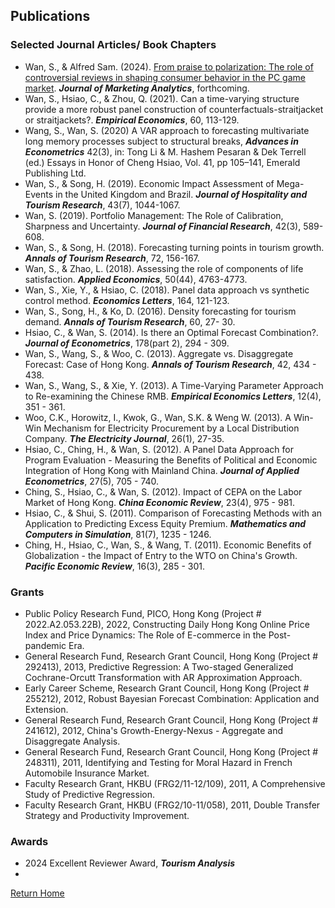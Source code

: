 ## Publications

### Selected Journal Articles/ Book Chapters

* Wan, S., & Alfred Sam. (2024). [From praise to polarization: The role of controversial reviews in shaping consumer behavior in the PC game market](https://link.springer.com/article/10.1057/s41270-024-00359-2). ***Journal of Marketing Analytics***, forthcoming.
* Wan, S., Hsiao, C., & Zhou, Q. (2021). Can a time-varying structure provide a more robust panel construction of counterfactuals-straitjacket or straitjackets?. ***Empirical Economics***, 60, 113-129.
* Wang, S., Wan, S. (2020) A VAR approach to forecasting multivariate long memory processes subject to structural breaks, ***Advances in Econometrics*** 42(3), in: Tong Li & M. Hashem Pesaran & Dek Terrell (ed.) Essays in Honor of Cheng Hsiao, Vol. 41, pp 105–141, Emerald Publishing Ltd.
* Wan, S., & Song, H. (2019). Economic Impact Assessment of Mega-Events in the United Kingdom and Brazil. ***Journal of Hospitality and Tourism Research***, 43(7), 1044-1067.
* Wan, S. (2019). Portfolio Management: The Role of Calibration, Sharpness and Uncertainty. ***Journal of Financial Research***, 42(3), 589-608.
* Wan, S., & Song, H. (2018). Forecasting turning points in tourism growth. ***Annals of Tourism Research***, 72, 156-167.
* Wan, S., & Zhao, L. (2018). Assessing the role of components of life satisfaction. ***Applied Economics***, 50(44), 4763-4773.
* Wan, S., Xie, Y., & Hsiao, C. (2018). Panel data approach vs synthetic control method. ***Economics Letters***, 164, 121-123.
* Wan, S., Song, H., & Ko, D. (2016). Density forecasting for tourism demand. ***Annals of Tourism Research***, 60, 27- 30.
* Hsiao, C., & Wan, S. (2014). Is there an Optimal Forecast Combination?. ***Journal of Econometrics***, 178(part 2), 294 - 309.
* Wan, S., Wang, S., & Woo, C. (2013). Aggregate vs. Disaggregate Forecast: Case of Hong Kong. ***Annals of Tourism Research***, 42, 434 - 438.
* Wan, S., Wang, S., & Xie, Y. (2013). A Time-Varying Parameter Approach to Re-examining the Chinese RMB. ***Empirical Economics Letters***, 12(4), 351 - 361.
* Woo, C.K., Horowitz, I., Kwok, G., Wan, S.K. & Weng W. (2013). A Win-Win Mechanism for Electricity Procurement by a Local Distribution Company. ***The Electricity Journal***, 26(1), 27-35. 
* Hsiao, C., Ching, H., & Wan, S. (2012). A Panel Data Approach for Program Evaluation - Measuring the Benefits of Political and Economic Integration of Hong Kong with Mainland China. ***Journal of Applied Econometrics***, 27(5), 705 - 740.
* Ching, S., Hsiao, C., & Wan, S. (2012). Impact of CEPA on the Labor Market of Hong Kong. ***China Economic Review***, 23(4), 975 - 981.
* Hsiao, C., & Shui, S. (2011). Comparison of Forecasting Methods with an Application to Predicting Excess Equity Premium. ***Mathematics and Computers in Simulation***, 81(7), 1235 - 1246.
* Ching, H., Hsiao, C., Wan, S., & Wang, T. (2011). Economic Benefits of Globalization - the Impact of Entry to the WTO on China's Growth. ***Pacific Economic Review***, 16(3), 285 - 301.

### Grants
* Public Policy Research Fund, PICO, Hong Kong (Project # 2022.A2.053.22B), 2022, Constructing Daily Hong Kong Online Price Index and Price Dynamics: The Role of E-commerce in the Post-pandemic Era. 
* General Research Fund, Research Grant Council, Hong Kong (Project # 292413), 2013, Predictive Regression: A Two-staged Generalized Cochrane-Orcutt Transformation with AR Approximation Approach.
* Early Career Scheme, Research Grant Council, Hong Kong (Project # 255212), 2012, Robust Bayesian Forecast Combination: Application and Extension.
* General Research Fund, Research Grant Council, Hong Kong (Project # 241612), 2012, China's Growth-Energy-Nexus - Aggregate and Disaggregate Analysis.
* General Research Fund, Research Grant Council, Hong Kong (Project # 248311), 2011, Identifying and Testing for Moral Hazard in French Automobile Insurance Market.
* Faculty Research Grant, HKBU (FRG2/11-12/109), 2011, A Comprehensive Study of Predictive Regression.
* Faculty Research Grant, HKBU (FRG2/10-11/058), 2011, Double Transfer Strategy and Productivity Improvement.

### Awards
* 2024 Excellent Reviewer Award, ***Tourism Analysis***
* 
[Return Home](index.md)
